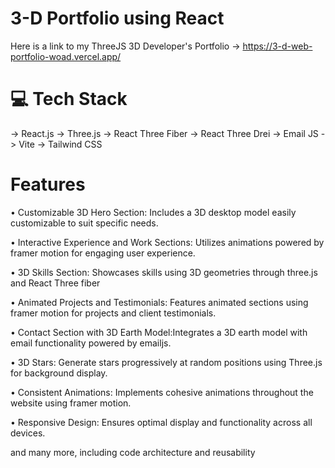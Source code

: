 # 3-D Portfolio using React
Here is a link to my ThreeJS 3D Developer's Portfolio ->  https://3-d-web-portfolio-woad.vercel.app/

# 💻 Tech Stack
-> React.js
-> Three.js
-> React Three Fiber
-> React Three Drei
-> Email JS
-> Vite
-> Tailwind CSS

# Features
• Customizable 3D Hero Section: Includes a 3D desktop model easily customizable to suit specific needs.

• Interactive Experience and Work Sections: Utilizes animations powered by framer motion for engaging user experience.

• 3D Skills Section: Showcases skills using 3D geometries through three.js and React Three fiber

• Animated Projects and Testimonials: Features animated sections using framer motion for projects and client testimonials.

• Contact Section with 3D Earth Model:Integrates a 3D earth model with email functionality powered by emailjs.

• 3D Stars: Generate stars progressively at random positions using Three.js for background display.

• Consistent Animations: Implements cohesive animations throughout the website using framer motion.

• Responsive Design: Ensures optimal display and functionality across all devices.

and many more, including code architecture and reusability

